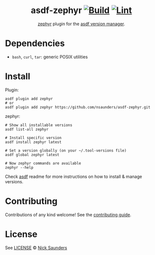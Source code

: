 <div align="center">

# asdf-zephyr [![Build](https://github.com/nsaunders/asdf-zephyr/workflows/Build/badge.svg)](https://github.com/nsaunders/asdf-zephyr/actions/workflows/build.yml) [![Lint](https://github.com/nsaunders/asdf-zephyr/workflows/Lint/badge.svg)](https://github.com/nsaunders/asdf-zephyr/actions/workflows/build.yml)

[zephyr](https://github.com/coot/zephyr) plugin for the [asdf version manager](https://asdf-vm.com).

</div>

# Dependencies

- `bash`, `curl`, `tar`: generic POSIX utilities

# Install

Plugin:

```shell
asdf plugin add zephyr
# or
asdf plugin add zephyr https://github.com/nsaunders/asdf-zephyr.git
```

zephyr:

```shell
# Show all installable versions
asdf list-all zephyr

# Install specific version
asdf install zephyr latest

# Set a version globally (on your ~/.tool-versions file)
asdf global zephyr latest

# Now zephyr commands are available
zephyr --help
```

Check [asdf](https://github.com/asdf-vm/asdf) readme for more instructions on how to
install & manage versions.

# Contributing

Contributions of any kind welcome! See the [contributing guide](contributing.md).

# License

See [LICENSE](LICENSE) © [Nick Saunders](https://github.com/nsaunders/)
